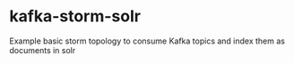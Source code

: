 # kafka-storm-solr
Example basic storm topology to consume Kafka topics and index them as documents in solr

